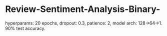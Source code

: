 # Review-Sentiment-Analysis-Binary-

hyperparams: 20 epochs, dropout: 0.3, patience: 2, model arch: 128->64->1. 90% test accuracy.
